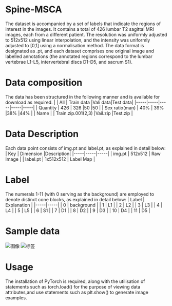 # Spine-MSCA
The dataset is accompanied by a set of labels that indicate the regions of interest in the images. It contains a total of 426 lumbar T2 sagittal MRI images, each from a different patient. The resolution was uniformly adjusted to 512x512 using linear interpolation, and the intensity was uniformly adjusted to [0,1] using a normalisation method. The data format is designated as .pt, and each dataset comprises one original image and labelled annotations (the annotated regions correspond to the lumbar vertebrae L1-L5, intervertebral discs D1-D5, and sacrum S1).
# Data composition
The data has been structured in the following manner and is available for download as required.
|  | All | Train data |Vali data|Test data|
|-----|-----|-----|-----|-----|
| Quantity | 426 | 326 |50 |50 |
| Sex ratio(man) | 40% | 39% |38% |44% |
| Name | | Train.zip.001(2,3) |Vail.zip |Test.zip |

# Data Description
Each data point consists of img.pt and label.pt, as explained in detail below:
| Key | Dimension |Description|
|-----|-----|-----|
| img.pt | 512x512 | Raw Image |
| label.pt | 1x512x512 | Label Map |
# Label
The numerals 1-11 (with 0 serving as the background) are employed to denote distinct cone blocks, as explained in detail below:
| Label | Explanation | 
|-----|-----|
| 0 | background | 
| 1 | L1 | 
| 2 | L2 | 
| 3 | L3 | 
| 4 | L4 |
| 5 | L5 |
| 6 | S1 | 
| 7 | D1 | 
| 8 | D2 | 
| 9 | D3 | 
| 10 | D4 |
| 11 | D5 |
# Sample data
![图像](https://github.com/user-attachments/assets/e9cc199b-74b3-479e-afc6-850e94aebf3b)
![标签](https://github.com/user-attachments/assets/f0c17171-ee40-4124-ad68-1f77ec17a9c9)
# Usage
The installation of PyTorch is required, along with the utilisation of statements such as torch.load() for the purpose of viewing data attributes,and use statements such as plt.show() to generate image examples.
